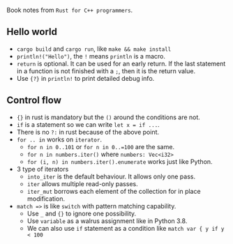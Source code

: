 Book notes from `Rust for C++ programmers`.

## Hello world

* `cargo build` and `cargo run`, like `make && make install`
* `println!("Hello")`, the `!` means `println` is a macro.
* `return` is optional. It can be used for an early return. If the last
statement in a function is not finished with a `;`, then it is the return value. 
* Use `{?}` in `println!` to print detailed debug info.

## Control flow

* `{}` in rust is mandatory but the `()` around the conditions are not.
* `if` is a statement so we can write `let x = if ...`.
* There is no `?:` in rust because of the above point. 
* `for .. in` works on `iterator`.
  * `for n in 0..101` or `for n in 0..=100` are the same.
  * `for n in numbers.iter()` where `numbers: Vec<i32>`
  * `for (i, n) in numbers.iter().enumerate` works just like Python.
* 3 type of iterators
  * `into_iter` is the default behaviour. It allows only one pass.
  * `iter` allows multiple read-only passes.
  * `iter_mut` borrows each element of the collection for in place modification.
* `match =>` is like `switch` with pattern matching capability. 
  * Use `_` and `{}` to ignore one possibility. 
  * Use `variable` as a walrus assignment like in Python 3.8.
  * We can also use `if` statement as a condition like `match var { y if y < 100`  
